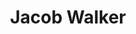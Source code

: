---
layout: employee
skillsid: 10
title: 'Jacob Walker'
permalink: /employees/:title 
location: 'Baltimore'
position: 'Data Mining Scientist'
availability: 31
internal: true
categories: 
- employees
phoneNumber: 555-555-5555
email: email@gmail.com
manage: false
---